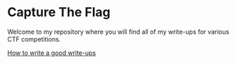 # Capture The Flag

Welcome to my repository where you will find all of my write-ups for various CTF competitions.

[How to write a good write-ups](http://pequalsnp-team.github.io/cheatsheet/writing-good-writeup)
